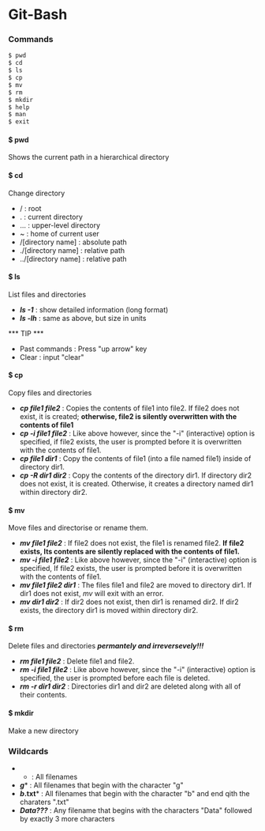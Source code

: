 # Git-Bash  
### Commands  
```sh
$ pwd
$ cd
$ ls
$ cp
$ mv
$ rm
$ mkdir
$ help
$ man
$ exit
```

#### $ pwd  
Shows the current path in a hierarchical directory  

#### $ cd  
Change directory
- / : root
- .  : current directory
- ... : upper-level directory
- ~ : home of current user
- /[directory name] : absolute path
- ./[directory name] : relative path
- ../[directory name] : relative path

#### $ ls  
List files and directories
- ***ls -1*** : show detailed information (long format)
- ***ls -lh*** : same as above, but size in units

*** TIP ***
- Past commands : Press "up arrow" key
- Clear : input "clear"

#### $ cp
Copy files and directories
- ***cp file1 file2*** : Copies the contents of file1 into file2. If file2 does not exist, it is created; **otherwise, file2 is silently overwritten with the contents of file1**
- ***cp -i file1 file2*** : Like above however, since the "-i" (interactive) option is specified, if file2 exists, the user is prompted before it is overwritten with the contents of file1.
- ***cp file1 dir1*** : Copy the contents of file1 (into a file named file1) inside of directory dir1.
- ***cp -R dir1 dir2*** : Copy the contents of the directory dir1. If directory dir2 does not exist, it is created. Otherwise, it creates a directory named dir1 within directory dir2.

#### $ mv
Move files and directorise or rename them.
- ***mv file1 file2*** : If file2 does not exist, the file1 is renamed file2. **If file2 exists, Its contents are silently replaced with the contents of file1.**
- ***mv -i file1 file2*** : Like above however, since the "-i" (interactive) option is specified, If file2 exists, the user is prompted before it is overwritten with the contents of file1.
- ***mv file1 file2 dir1*** : The files file1 and file2 are moved to directory dir1. If dir1 does not exist, *mv* will exit with an error.
- ***mv dir1 dir2*** : If dir2 does not exist, then dir1 is renamed dir2. If dir2 exists, the directory dir1 is moved within directory dir2.

#### $ rm
Delete files and directories ***permantely and irreversevely!!!***
- ***rm file1 file2*** : Delete file1 and file2.
- ***rm -i file1 file2*** : Like above however, since the "-i" (interactive) option is specified, the user is prompted before each file is deleted.
- ***rm -r dir1 dir2*** : Directories dir1 and dir2 are deleted along with all of their contents.

#### $ mkdir
Make a new directory

### Wildcards
- * : All filenames
- ***g**** : All filenames that begin with the character "g"
- ***b*.txt*** : All filenames that begin with the character "b" and end qith the charaters ".txt"
- ***Data???*** : Any filename that begins with the characters "Data" followed by exactly 3 more characters
